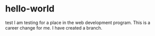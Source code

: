 # hello-world
test
I am testing for a place in the web development program. This is a career change for me. I have created a branch. 
